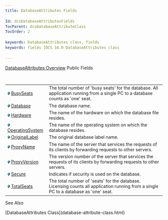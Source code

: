 ```yaml
---
title: DatabaseAttributes Fields

Id: dcsDatabaseAttributesFields
TocParent: dcsDatabaseAttributeClass
TocOrder: 2

keywords: DatabaseAttributes class, fields
keywords: fields [DCS 16.0 DatabaseAttributes class

---
```


[DatabaseAttributes Overview](dcsDatabaseAttributesClass.html) 
Public Fields

<br />


|      |      |
| ---- | ---- |
| <img style="WIDTH: 8px; HEIGHT: 11px" height="11" src="images/field.bmp" width="8" border="0" x-maintain-ratio="TRUE" /> [ BusySeats](database-attributes-class-busy-seats-field.html) | The total number of 'busy seats' for the database. All application running from a single PC to a database counts as 'one' seat. |
| <img style="WIDTH: 8px; HEIGHT: 11px" height="11" src="images/field.bmp" width="8" border="0" x-maintain-ratio="TRUE" /> [ Database](database-attributes-class-database-field.html) | The database name. |
| <img style="WIDTH: 8px; HEIGHT: 11px" height="11" src="images/field.bmp" width="8" border="0" x-maintain-ratio="TRUE" /> [ Hardware](database-attributes-class-hardware-field.html) | The name of the hardware on which the database file resides. |
| <img style="WIDTH: 8px; HEIGHT: 11px" height="11" src="images/field.bmp" width="8" border="0" x-maintain-ratio="TRUE" /> [ OperatingSystem](database-attributes-class-operating-system-field.html) | The name of the operating system on which the database resides. |
| <img style="WIDTH: 8px; HEIGHT: 11px" height="11" src="images/field.bmp" width="8" border="0" x-maintain-ratio="TRUE" /> [ OriginalLabel](database-attributes-class-original-label-field.html) | The original database label name. |
| <img style="WIDTH: 8px; HEIGHT: 11px" height="11" src="images/field.bmp" width="8" border="0" x-maintain-ratio="TRUE" /> [ ProxyName](database-attributes-class-proxy-name-field.html) | The name of the server that services the requests of its clients by forwarding requests to other servers. |
| <img style="WIDTH: 8px; HEIGHT: 11px" height="11" src="images/field.bmp" width="8" border="0" x-maintain-ratio="TRUE" /> [ ProxyVersion](database-attributes-class-proxy-version-field.html) | The version number of the server that services the requests of its clients by forwarding requests to other servers. |
| <img style="WIDTH: 8px; HEIGHT: 11px" height="11" src="images/field.bmp" width="8" border="0" x-maintain-ratio="TRUE" /> [ Secure](database-attributes-class-secure-field.html) | Indicates if security is used on the database. |
| <img style="WIDTH: 8px; HEIGHT: 11px" height="11" src="images/field.bmp" width="8" border="0" x-maintain-ratio="TRUE" /> [ TotalSeats](database-attributes-class-total-seats-field.html) | The total number of 'seats' for the database. Licensing counts all application running from a single PC to a database as 'one' seat. |



See Also

<dl />
      [DatabaseAttributes Class](database-attribute-class.html)

